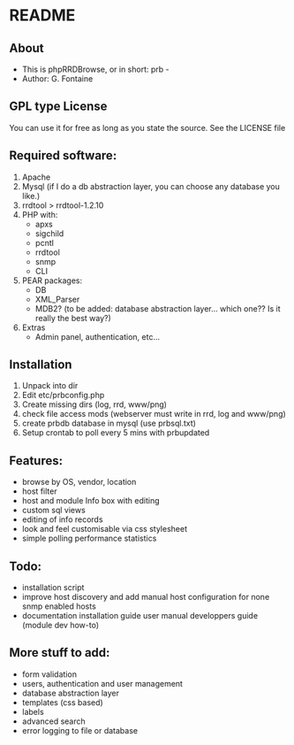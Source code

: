 # README

## About

- This is phpRRDBrowse, or in short: prb -
- Author: G. Fontaine

## GPL type License
You can use it for free as long as you state the source.
See the LICENSE file

## Required software:

1. Apache
2. Mysql (if I do a db abstraction layer, you can choose any database you like.)
3. rrdtool > rrdtool-1.2.10
4. PHP with:
    - apxs
    - sigchild
    - pcntl
    - rrdtool
    - snmp
    - CLI
5. PEAR packages:
    - DB
    - XML_Parser
    * MDB2? (to be added: database abstraction layer... which one?? 
		Is it really the best way?)
6. Extras
    - Admin panel, authentication, etc...

## Installation

1. Unpack into dir
2. Edit etc/prbconfig.php
3. Create missing dirs (log, rrd, www/png)
4. check file access mods (webserver must write in rrd, log and www/png)
5. create prbdb database in mysql (use prbsql.txt)
6. Setup crontab to poll every 5 mins with prbupdated

## Features:
- browse by OS, vendor, location
- host filter
- host and module Info box with editing
- custom sql views
- editing of info records
- look and feel customisable via css stylesheet
- simple polling performance statistics

## Todo: 
- installation script
- improve host discovery and add manual host configuration for
    none snmp enabled hosts
- documentation
    installation guide
    user manual
    developpers guide (module dev how-to)

## More stuff to add:
- form validation
- users, authentication and user management
- database abstraction layer
- templates (css based)
- labels
- advanced search
- error logging to file or database
